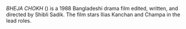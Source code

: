 _BHEJA CHOKH_ () is a 1988 Bangladeshi drama film edited, written, and directed by Shibli Sadik. The film stars Ilias Kanchan and Champa in the lead roles.

